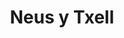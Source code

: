 ---
# Archivo autogenerado

# No tocar
layout: gallery

# Título en la página /sesiones
title: "Neus y Txell"

# Carpeta donde buscará las imágenes en /images/. Debe tener el mismo nombre y sin espacios
images: Neus-y-Txell

# Enlace personalizado ej: ariadnaballestar.com/sesiones/NOMBRESESION
permalink: /neus-y-txell

# Información detallada sobre la sesión
description: "Esta sesión fue totalmente improvisada. Estabamos en una casa las tres, decidimos probar con dos chicas juntas en lugar de una sola, y la verdad es que fue muy interesante. ¡Espero que os guste!"

# Colaboradores
colaboradores:
 - title: "Modelo:"
   name: "Neus Serra"
   link: "https://www.facebook.com/Neus-W-Photo-714377851919623/?pnref=lhc"
 - title: "Modelo:"
   name: "Meritxell Elliot"
   link: "https://www.facebook.com/txelleliot?fref=ts"
---